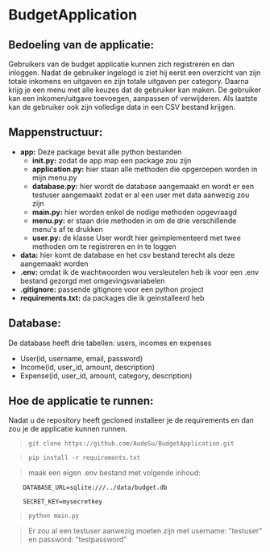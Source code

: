 # BudgetApplication

## Bedoeling van de applicatie:

Gebruikers van de budget applicatie kunnen zich registreren en dan inloggen. Nadat de gebruiker ingelogd is ziet hij eerst een overzicht van zijn totale inkomens en uitgaven en zijn totale uitgaven per category. Daarna krijg je een menu met alle keuzes dat de gebruiker kan maken. De gebruiker kan een inkomen/uitgave toevoegen, aanpassen of verwijderen. Als laatste kan de gebruiker ook zijn volledige data in een CSV bestand krijgen.

## Mappenstructuur:

- **app:** Deze package bevat alle python bestanden
    - **__init__.py:** zodat de app map een package zou zijn
    - **application.py:** hier staan alle methoden die opgeroepen worden in mijn menu.py
    - **database.py:** hier wordt de database aangemaakt en wordt er een testuser aangemaakt zodat er al een user met data aanwezig zou zijn
    - **main.py:** hier worden enkel de nodige methoden opgevraagd
    - **menu.py:** er staan drie methoden in om de drie verschillende menu's af te drukken
    - **user.py:** de klasse User wordt hier geimplementeerd met twee methoden om te registreren en in te loggen
- **data:** hier komt de database en het csv bestand terecht als deze aangemaakt worden
- **.env:** omdat ik de wachtwoorden wou versleutelen heb ik voor een .env bestand gezorgd met omgevingsvariabelen
- **.gitignore:** passende gitignore voor een python project
- **requirements.txt:** da packages die ik geinstalleerd heb

## Database:

De database heeft drie tabellen: users, incomes en expenses
- User(id, username, email, password)
- Income(id, user_id, amount, description)
- Expense(id, user_id, amount, category, description)

## Hoe de applicatie te runnen:

Nadat u de repository heeft gecloned installeer je de requirements en dan zou je de applicatie kunnen runnen.
>```git clone https://github.com/AudeSu/BudgetApplication.git```

>```pip install -r requirements.txt```

> maak een eigen .env bestand met volgende inhoud:
        
        DATABASE_URL=sqlite:///../data/budget.db

        SECRET_KEY=mysecretkey
>```python main.py```

> Er zou al een testuser aanwezig moeten zijn met username: "testuser" en password: "testpassword"